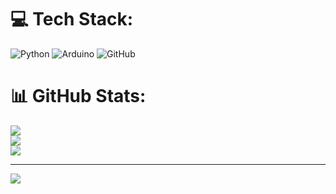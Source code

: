 
# 💻 Tech Stack:
![Python](https://img.shields.io/badge/python-3670A0?style=for-the-badge&logo=python&logoColor=ffdd54) ![Arduino](https://img.shields.io/badge/-Arduino-00979D?style=for-the-badge&logo=Arduino&logoColor=white) ![GitHub](https://img.shields.io/badge/github-%23121011.svg?style=for-the-badge&logo=github&logoColor=white)
# 📊 GitHub Stats:
![](https://github-readme-stats.vercel.app/api?username=Soheilsamandar&theme=dark&hide_border=false&include_all_commits=false&count_private=false)<br/>
![](https://github-readme-streak-stats.herokuapp.com/?user=Soheilsamandar&theme=dark&hide_border=false)<br/>
![](https://github-readme-stats.vercel.app/api/top-langs/?username=Soheilsamandar&theme=dark&hide_border=false&include_all_commits=false&count_private=false&layout=compact)

---
[![](https://visitcount.itsvg.in/api?id=Soheilsamandar&icon=0&color=0)](https://visitcount.itsvg.in)

<!-- Proudly created with GPRM ( https://gprm.itsvg.in ) -->
